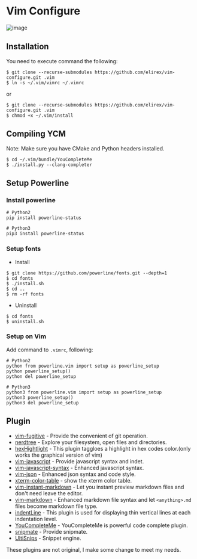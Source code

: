 Vim Configure
============

![image](https://elirex.github.io/repo/Vim-Configure/vim.png)


## Installation
You need to execute command the following:

```shellscript
$ git clone --recurse-submodules https://github.com/elirex/vim-configure.git .vim
$ ln -s ~/.vim/vimrc ~/.vimrc
```

or

```shellscript
$ git clone --recurse-submodules https://github.com/elirex/vim-configure.git .vim
$ chmod +x ~/.vim/install
```
## Compiling YCM
Note: Make sure you have CMake and Python headers installed.

```
$ cd ~/.vim/bundle/YouCompleteMe
$ ./install.py --clang-completer
```

## Setup Powerline

### Install powerline

```
# Python2
pip install powerline-status

# Python3
pip3 install powerline-status
```

### Setup fonts

* Install 

```
$ git clone https://github.com/powerline/fonts.git --depth=1
$ cd fonts
$ ./install.sh
$ cd ..
$ rm -rf fonts
```

* Uninstall

```
$ cd fonts
$ uninstall.sh
```

### Setup on Vim

Add command to `.vimrc`, following:

```
# Python2
python from powerline.vim import setup as powerline_setup
python powerline_setup()
python del powerline_setup

# Python3
python3 from powerline.vim import setup as powerline_setup
python3 powerline_setup()
python3 del powerline_setup
```

## Plugin
- [vim-fugitive](https://github.com/topoe/vim-figitive) - Provide the convenient of git operation.
- [nerdtree](https://github.com/scrooloose/nerdtree) - Explore your filesystem, open files and directories.
- [hexHightlight](https://github.com/vim-scripts/hexHighlight.vim) - This plugin taggloes a highlight in hex codes color.(only works the graphical version of vim)
- [vim-javascript](https://github.com/pagloss/vim-javascript) - Provide javascript syntax and indet.
- [vim-javascript-syntax](https://github.com/jelera/vim-javascript-syntax) - Enhanced javascript syntax.
- [vim-json](https://github.com/elzr/vim-json) - Enhanced json syntax and code style.
- [xterm-color-table](https://github.com/guns/xterm-color-table.vim) - show the xterm color table.
- [vim-instant-markdown](https://github.com/suan/vim-instant-markdown) - Let you instant preview markdown files and don't need leave the editor.
- [vim-markdown](https://github.com/tpope/vim-markdown) - Enhanced markdown file syntax and let `<anything>.md` files become markdown file type.
- [indentLine](https://github.com/Yggdroot/indentLine) - This plugin is used for displaying thin vertical lines at each indentation level.
- [YouCompleteMe](https://github.com/Valloric/YouCompleteMe#python-semantic-completion) - YouCompleteMe is powerful code complete plugin.
- [snipmate](https://github.com/honza/vim-snippets) - Provide snipmate.
- [UltiSnips](https://github.com/SirVer/ultisnips) - Snippet engine.


These plugins are not original, I make some change to meet my needs.
